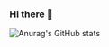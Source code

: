 ### Hi there 👋
<!--<img src="https://img.shields.io/badge/Python-3776AB?style=for-the-badge&logo=Python&logoColor=white">-->
![Anurag's GitHub stats](https://github-readme-stats.vercel.app/api?username=gradeten&show_icons=true&theme=radical)
